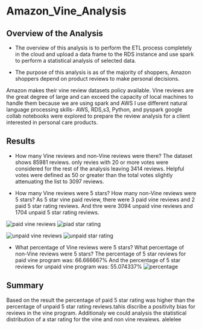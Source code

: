 # Amazon_Vine_Analysis

## Overview of the Analysis
- The overview of this analysis is to perform the ETL process completely in the cloud and upload a data frame to the RDS instance and use spark to perform a statistical analysis of selected data. 

- The purpose of this analysis is as of the majority of shoppers, Amazon shoppers depend on product reviews to make personal decisions.
 
Amazon makes their vine review datasets policy available. Vine reviews are the great degree of large and can exceed the capacity of local machines to handle them because we are using spark and AWS 
I use different natural language processing skills-  AWS, RDS,s3, Python, and pyspark google collab notebooks were explored to prepare the review analysis for a client interested in personal care products.

## Results

   - How many Vine reviews and non-Vine reviews were there?
The dataset shows 85981 reviews. only revies with 20 or more votes were considered for the rest of the analysis leaving 3414 reviews. Helpful votes were defined as 50 or greater than the total votes slightly attenuating the list to 3097 reviews.
	

   - How many Vine reviews were 5 stars? How many non-Vine reviews were 5 stars?
   As 5 star vine paid review, there were 3 paid vine reviews and 2 paid 5 star rating reviews. 
   And thre were 3094 unpaid vine reviews  and 1704 unpaid 5 star rating reviews.
   
   ![paid vine reviews](https://user-images.githubusercontent.com/107454933/202919535-ddf6ebc8-c109-49ee-b267-7c34e47986e4.png)
   ![piad star rating](https://user-images.githubusercontent.com/107454933/202919554-fb1962f5-1ce0-4928-bd76-954445380e61.png)
   
   ![unpaid vine reviews](https://user-images.githubusercontent.com/107454933/202919581-50ebb8c6-76a0-4ebc-b337-d9e5c34fc8df.png)
   ![unpaid star rating](https://user-images.githubusercontent.com/107454933/202919599-54f3a644-785f-4e3e-88cf-0d0154ef5b48.png)






   
   - What percentage of Vine reviews were 5 stars? What percentage of non-Vine reviews were 5 stars?
   The percentage of 5 star reviews for paid vine program was: 66.666667%
   And the percentage of 5 star reviews for unpaid vine program was: 55.074337%
   ![percentage](https://user-images.githubusercontent.com/107454933/202920097-25c436f2-9fc7-46c8-837f-ebaf8e8694f8.png)
   
  ## Summary
  Based on the result the percentage of paid 5 star rating was higher than the percentage of unpaid 5 star rating reviews.tahis discribe a positivity bias for reviews in the vine program. 
  Additionaly we could analysis the statistical distribution of a star rating for the vine and non vine revaiews.  alelelee    

   


